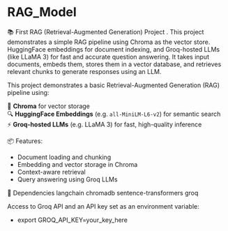 # RAG_Model
📚 First RAG (Retrieval-Augmented Generation) Project . This project demonstrates a simple RAG pipeline using Chroma as the vector store. 
HuggingFace embeddings for document indexing, and Groq-hosted LLMs (like LLaMA 3) for fast and accurate question answering. It takes input documents, embeds them, stores them in a vector database, and retrieves relevant chunks to generate responses using an LLM.

This project demonstrates a basic Retrieval-Augmented Generation (RAG) pipeline using:

🧱 **Chroma** for vector storage  
🔍 **HuggingFace Embeddings** (e.g. `all-MiniLM-L6-v2`) for semantic search  
⚡ **Groq-hosted LLMs** (e.g. LLaMA 3) for fast, high-quality inference

📦 Features:

- Document loading and chunking
- Embedding and vector storage in Chroma
- Context-aware retrieval
- Query answering using Groq LLMs

📌 Dependencies
langchain
chromadb
sentence-transformers
groq

Access to Groq API and an API key set as an environment variable:
- export GROQ_API_KEY=your_key_here
